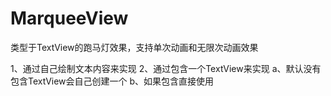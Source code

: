 # MarqueeView
类型于TextView的跑马灯效果，支持单次动画和无限次动画效果

1、通过自己绘制文本内容来实现
2、通过包含一个TextView来实现
  a、默认没有包含TextView会自己创建一个
  b、如果包含直接使用
